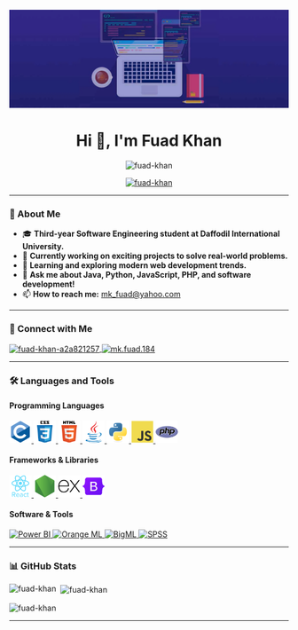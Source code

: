 ![Programming Header](https://github.com/Fuad-Khan/Fuad-Khan/blob/main/programming-header.webp)

<h1 align="center">Hi 👋, I'm Fuad Khan</h1>

<p align="center"> 
  <img src="https://komarev.com/ghpvc/?username=fuad-khan&label=Profile%20views&color=0e75b6&style=flat" alt="fuad-khan" /> 
</p>

<p align="center"> 
  <a href="https://github.com/ryo-ma/github-profile-trophy">
    <img src="https://github-profile-trophy.vercel.app/?username=fuad-khan&theme=gruvbox" alt="fuad-khan" />
  </a> 
</p>

---

### 🌟 About Me  
- 🎓 **Third-year Software Engineering student at Daffodil International University.**  
- 🔭 **Currently working on exciting projects to solve real-world problems.**  
- 🌱 **Learning and exploring modern web development trends.**  
- 💬 **Ask me about Java, Python, JavaScript, PHP, and software development!**  
- 📫 **How to reach me:** [mk_fuad@yahoo.com](mailto:mk_fuad@yahoo.com)  

---

### 🔗 Connect with Me  
<p align="left">
  <a href="https://linkedin.com/in/fuad-khan-a2a821257" target="blank">
    <img align="center" src="https://raw.githubusercontent.com/rahuldkjain/github-profile-readme-generator/master/src/images/icons/Social/linked-in-alt.svg" alt="fuad-khan-a2a821257" height="30" width="40" />
  </a>
  <a href="https://fb.com/mk.fuad.184" target="blank">
    <img align="center" src="https://raw.githubusercontent.com/rahuldkjain/github-profile-readme-generator/master/src/images/icons/Social/facebook.svg" alt="mk.fuad.184" height="30" width="40" />
  </a>
</p>

---

### 🛠️ Languages and Tools  
#### Programming Languages  
<p align="left">
  <a href="https://www.cprogramming.com/" target="_blank" rel="noreferrer"> 
    <img src="https://raw.githubusercontent.com/devicons/devicon/master/icons/c/c-original.svg" alt="C" width="40" height="40"/> 
  </a> 
  <a href="https://www.w3schools.com/css/" target="_blank" rel="noreferrer"> 
    <img src="https://raw.githubusercontent.com/devicons/devicon/master/icons/css3/css3-original-wordmark.svg" alt="CSS3" width="40" height="40"/> 
  </a> 
  <a href="https://www.w3.org/html/" target="_blank" rel="noreferrer"> 
    <img src="https://raw.githubusercontent.com/devicons/devicon/master/icons/html5/html5-original-wordmark.svg" alt="HTML5" width="40" height="40"/> 
  </a> 
  <a href="https://www.java.com" target="_blank" rel="noreferrer"> 
    <img src="https://raw.githubusercontent.com/devicons/devicon/master/icons/java/java-original.svg" alt="Java" width="40" height="40"/> 
  </a> 
  <a href="https://www.python.org" target="_blank" rel="noreferrer"> 
    <img src="https://raw.githubusercontent.com/devicons/devicon/master/icons/python/python-original.svg" alt="Python" width="40" height="40"/> 
  </a> 
  <a href="https://developer.mozilla.org/en-US/docs/Web/JavaScript" target="_blank" rel="noreferrer"> 
    <img src="https://raw.githubusercontent.com/devicons/devicon/master/icons/javascript/javascript-original.svg" alt="JavaScript" width="40" height="40"/>
  </a>
  <a href="https://www.php.net/" target="_blank" rel="noreferrer"> 
    <img src="https://raw.githubusercontent.com/devicons/devicon/master/icons/php/php-original.svg" alt="PHP" width="40" height="40"/>
  </a>
</p>

#### Frameworks & Libraries  
<p align="left">
  <a href="https://reactjs.org/" target="_blank" rel="noreferrer"> 
    <img src="https://raw.githubusercontent.com/devicons/devicon/master/icons/react/react-original-wordmark.svg" alt="React" width="40" height="40"/> 
  </a>
  <a href="https://nodejs.org/" target="_blank" rel="noreferrer"> 
    <img src="https://raw.githubusercontent.com/devicons/devicon/master/icons/nodejs/nodejs-original.svg" alt="Node.js" width="40" height="40"/> 
  </a>
  <a href="https://expressjs.com/" target="_blank" rel="noreferrer"> 
    <img src="https://raw.githubusercontent.com/devicons/devicon/master/icons/express/express-original.svg" alt="Express.js" width="40" height="40"/> 
  </a>
  <a href="https://getbootstrap.com/" target="_blank" rel="noreferrer"> 
    <img src="https://raw.githubusercontent.com/devicons/devicon/master/icons/bootstrap/bootstrap-original.svg" alt="Bootstrap" width="40" height="40"/> 
  </a>
</p>

#### Software & Tools  
<p align="left">
  <a href="https://powerbi.microsoft.com/" target="_blank" rel="noreferrer"> 
    <img src="https://www.vectorlogo.zone/logos/microsoft_powerbi/microsoft_powerbi-icon.svg" alt="Power BI" width="40" height="40"/> 
  </a>
  <a href="https://orange.biolab.si/" target="_blank" rel="noreferrer"> 
    <img src="https://orangedatamining.com/_next/static/media/logo-orange.faff1861.svg" alt="Orange ML" width="40" height="40"/> 
  </a>
  <a href="https://bigml.com/" target="_blank" rel="noreferrer"> 
    <img src="https://static.bigml.com/static/img/bigml.png" alt="BigML" width="40" height="40"/> 
  </a>
  <a href="https://www.ibm.com/analytics/spss-statistics-software" target="_blank" rel="noreferrer"> 
    <img src="https://upload.wikimedia.org/wikipedia/commons/e/ea/SPSS_logo.svg" alt="SPSS" width="40" height="40"/> 
  </a>
</p>



---

### 📊 GitHub Stats  

<p>
  <img align="left" src="https://github-readme-stats.vercel.app/api/top-langs?username=fuad-khan&show_icons=true&locale=en&layout=compact&theme=radical" alt="fuad-khan" />
</p>

<p>&nbsp;
  <img align="center" src="https://github-readme-stats.vercel.app/api?username=fuad-khan&show_icons=true&locale=en&theme=radical" alt="fuad-khan" />
</p>

<p>
  <img align="center" src="https://github-readme-streak-stats.herokuapp.com/?user=fuad-khan&theme=radical" alt="fuad-khan" />
</p>

---


